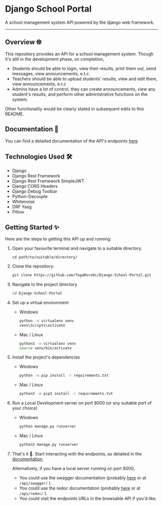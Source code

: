 # Django School Portal

A school management system API powered by the django web framework.

---

## Overview 🌐

This repository provides an API for a school management system. Though it's still in the development phase, on completion, 
- Students should be able to login, view their results, print them out, send messages, view announcements, e.t.c.
- Teachers should be able to upload students' results, view and edit them, view announcements, e.t.c
- Admins have a lot of control, they can create announcements, view any student's results, and perform other administrative functions on the system.  

Other functionality would be clearly stated in subsequent edits to this README.


## Documentation 📃

You can find a detailed documentation of the API's endpoints [here](DOCUMENTATION.md)

## Technologies Used 🛠

- Django
- Django Rest Framework
- Django Rest Framework SimpleJWT
- Django CORS Headers
- Django Debug Toolbar
- Python-Decouple
- Whitenoise
- DRF Yasg
- Pillow

## Getting Started ✨

Here are the steps to getting this API up and running:

1.  Open your favourite terminal and navigate to a suitable directory.  

    ```
    cd path/to/suitable/directory/
    ```

2. Clone the repository:
    ```bash
    git clone https://github.com/TegaRorobi/Django-School-Portal.git
    ```

3. Navigate to the project directory
    ```bash
    cd Django-School-Portal
    ```

4. Set up a virtual environment  
    - Windows

        ```bash
        python -m virtualenv venv
        venv\Scripts\activate
        ```
    - Mac / Linux

        ```bash
        python3 -m virtualenv venv
        source venv/bin/activate
        ```

5. Install the project's dependencies
    - Windows

        ```bash
        python -m pip install -r requirements.txt
        ```
    - Mac / Linux

        ```bash
        python3 -m pip3 install -r requirements.txt
        ```

6. Run a Local Development server on port 8000 (or any suitable port of your choice)
    - Windows

        ```bash
        python manage.py runserver
        ```
    - Mac / Linux

        ```bash
        python3 manage.py runserver
        ```

7. That's it 🎉. Start interacting with the endpoints, as detailed in the [documentation](DOCUMENTATION.md).

    Alternatively, if you have a local server running on port 8000,
    - You could use the swagger documentation (probably [here](http://localhost:8000/api/swagger/) or at `/api/swagger/` ).
    - You could use the redoc documentation (probably [here](http://localhost:8000/api/redoc/) or at `/api/redoc/` ).
    - You could visit the endpoints URLs in the browsable API if you'd like.

